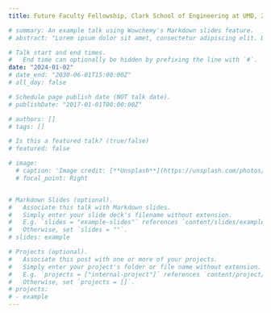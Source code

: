 ```yaml
---
title: Future Faculty Fellowship, Clark School of Engineering at UMD, 2024

# summary: An example talk using Wowchemy's Markdown slides feature.
# abstract: "Lorem ipsum dolor sit amet, consectetur adipiscing elit. Duis posuere tellusac convallis placerat. Proin tincidunt magna sed ex sollicitudin condimentum. Sed ac faucibus dolor, scelerisque sollicitudin nisi. Cras purus urna, suscipit quis sapien eu, pulvinar tempor diam."

# Talk start and end times.
#   End time can optionally be hidden by prefixing the line with `#`.
date: "2024-01-02"
# date_end: "2030-06-01T15:00:00Z"
# all_day: false

# Schedule page publish date (NOT talk date).
# publishDate: "2017-01-01T00:00:00Z"

# authors: []
# tags: []

# Is this a featured talk? (true/false)
# featured: false

# image:
  # caption: 'Image credit: [**Unsplash**](https://unsplash.com/photos/bzdhc5b3Bxs)'
  # focal_point: Right


# Markdown Slides (optional).
#   Associate this talk with Markdown slides.
#   Simply enter your slide deck's filename without extension.
#   E.g. `slides = "example-slides"` references `content/slides/example-slides.md`.
#   Otherwise, set `slides = ""`.
# slides: example

# Projects (optional).
#   Associate this post with one or more of your projects.
#   Simply enter your project's folder or file name without extension.
#   E.g. `projects = ["internal-project"]` references `content/project/deep-learning/index.md`.
#   Otherwise, set `projects = []`.
# projects:
# - example
---
```

